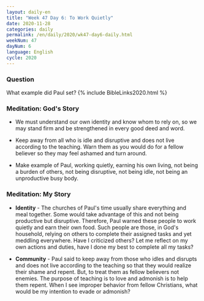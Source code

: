 ```yaml
---
layout: daily-en
title: "Week 47 Day 6: To Work Quietly"
date: 2020-11-28 
categories: daily
permalink: /en/daily/2020/wk47-day6-daily.html
weekNum: 47
dayNum: 6
language: English
cycle: 2020
---
```

### Question     
What example did Paul set?
{% include BibleLinks2020.html %} 

### Meditation: God's Story   
+ We must understand our own identity and know whom to rely on, so we may stand firm and be strengthened in every good deed and word. 

+ Keep away from all who is idle and disruptive and does not live according to the teaching. Warn them as you would do for a fellow believer so they may feel ashamed and turn around. 

+ Make example of Paul, working quietly, earning his own living, not being a burden of others, not being disruptive, not being idle, not being an unproductive busy body. 

### Meditation: My Story   
+ **Identity** - The churches of Paul's time usually share everything and meal together. Some would take advantage of this and not being productive but disruptive. Therefore, Paul warned these people to work quietly and earn their own food. Such people are those, in God's household, relying on others to complete their assigned tasks and yet meddling everywhere. Have I criticized others? Let me reflect on my own actions and duties, have I done my best to complete all my tasks?  

+ **Community** - Paul said to keep away from those who idles and disrupts and does not live according to the teaching so that they would realize their shame and repent. But, to treat them as fellow believers not enemies. The purpose of teaching is to love and admonish is to help them repent. When I see improper behavior from fellow Christians, what would be my intention to evade or admonish?
